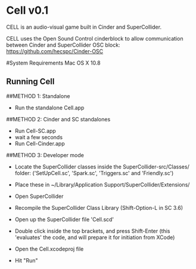 Cell v0.1
=========

CELL is an audio-visual game built in Cinder and SuperCollider.


CELL uses the Open Sound Control cinderblock to allow communication between Cinder and SuperCollider
OSC block: https://github.com/hecspc/Cinder-OSC

#System Requirements
Mac OS X 10.8


Running Cell
------------

##METHOD 1: Standalone
* Run the standalone Cell.app

##METHOD 2: Cinder and SC standalones
* Run Cell-SC.app
* wait a few seconds
* Run Cell-Cinder.app

##METHOD 3: Developer mode
* Locate the SuperCollider classes inside the SuperCollider-src/Classes/ folder: ('SetUpCell.sc', 'Spark.sc', 'Triggers.sc' and 'Friendly.sc') 
* Place these in ~/Library/Application Support/SuperCollider/Extensions/
* Open SuperCollider
* Recompile the SuperCollider Class Library (Shift-Option-L in SC 3.6)
* Open up the SuperCollider file 'Cell.scd'
* Double click inside the top brackets, and press Shift-Enter (this 'evaluates' the code, and will prepare it for initiation from XCode)

* Open the Cell.xcodeproj file
* Hit "Run"


